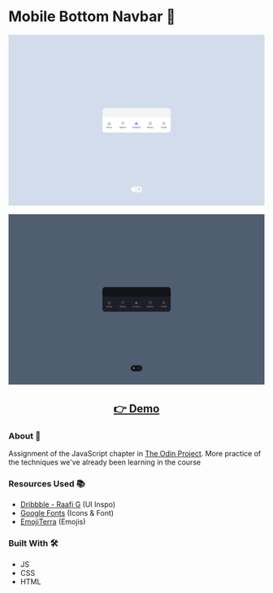 # Mobile Bottom Navbar 📱

<p align="center">
  <img src="screenshot/screenshot1.png" width="650px" alt="screenshot">
</p>
<p align="center">
  <img src="screenshot/screenshot2.png" width="650px" alt="screenshot">
</p>
<h2 align="center">
  <a href="https://nightrunner4.github.io/mobile-bottom-navbar">👉 Demo</a>
</h2>

### About 📖

Assignment of the JavaScript chapter in [The Odin Project](https://www.theodinproject.com). More practice of the techniques we've already been learning in the course

### Resources Used 📚

- [Dribbble - Raafi G](https://dribbble.com/shots/20958519-Bottom-Navigation-Bar) (UI Inspo)
- [Google Fonts](https://fonts.google.com) (Icons & Font)
- [EmojiTerra](https://emojiterra.com/) (Emojis)

### Built With 🛠️

- JS
- CSS
- HTML
